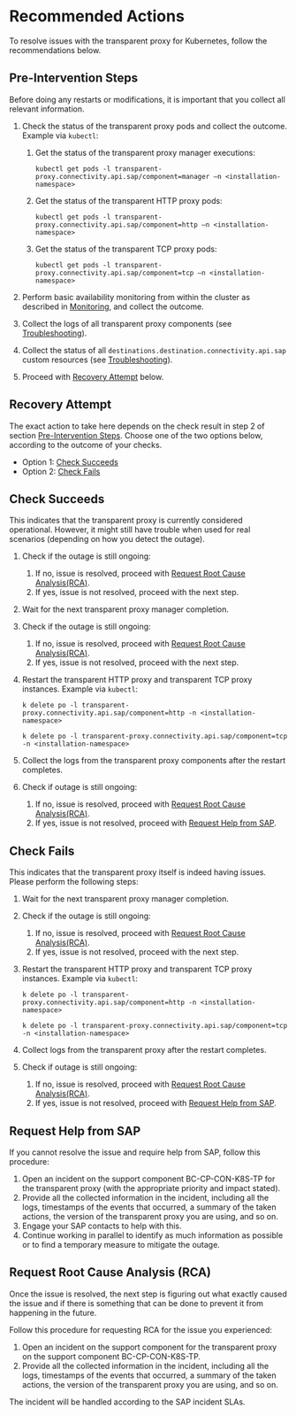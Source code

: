 <!-- loio20b1a62d6df447daa82fb10962049805 -->

# Recommended Actions

To resolve issues with the transparent proxy for Kubernetes, follow the recommendations below.



<a name="loio20b1a62d6df447daa82fb10962049805__pre"/>

## Pre-Intervention Steps

Before doing any restarts or modifications, it is important that you collect all relevant information.

1.  Check the status of the transparent proxy pods and collect the outcome. Example via `kubectl`:
    1.  Get the status of the transparent proxy manager executions:

        ```
        kubectl get pods -l transparent-proxy.connectivity.api.sap/component=manager –n <installation-namespace>
        ```

    2.  Get the status of the transparent HTTP proxy pods:

        ```
        kubectl get pods -l transparent-proxy.connectivity.api.sap/component=http –n <installation-namespace>
        ```

    3.  Get the status of the transparent TCP proxy pods:

        ```
        kubectl get pods -l transparent-proxy.connectivity.api.sap/component=tcp –n <installation-namespace>
        ```


2.  Perform basic availability monitoring from within the cluster as described in [Monitoring](monitoring-ba6f417.md), and collect the outcome.
3.  Collect the logs of all transparent proxy components \(see [Troubleshooting](troubleshooting-fce292a.md)\).
4.  Collect the status of all `destinations.destination.connectivity.api.sap` custom resources \(see [Troubleshooting](troubleshooting-fce292a.md)\).
5.  Proceed with [Recovery Attempt](recommended-actions-20b1a62.md#loio20b1a62d6df447daa82fb10962049805__recovery) below.



<a name="loio20b1a62d6df447daa82fb10962049805__recovery"/>

## Recovery Attempt

The exact action to take here depends on the check result in step 2 of section [Pre-Intervention Steps](recommended-actions-20b1a62.md#loio20b1a62d6df447daa82fb10962049805__pre). Choose one of the two options below, according to the outcome of your checks.

-   Option 1: [Check Succeeds](recommended-actions-20b1a62.md#loio20b1a62d6df447daa82fb10962049805__succeeds)
-   Option 2: [Check Fails](recommended-actions-20b1a62.md#loio20b1a62d6df447daa82fb10962049805__fails)



<a name="loio20b1a62d6df447daa82fb10962049805__succeeds"/>

## Check Succeeds

This indicates that the transparent proxy is currently considered operational. However, it might still have trouble when used for real scenarios \(depending on how you detect the outage\).

1.  Check if the outage is still ongoing:
    1.  If no, issue is resolved, proceed with [Request Root Cause Analysis\(RCA\)](recommended-actions-20b1a62.md#loio20b1a62d6df447daa82fb10962049805__rca).
    2.  If yes, issue is not resolved, proceed with the next step.

2.  Wait for the next transparent proxy manager completion.
3.  Check if the outage is still ongoing:
    1.  If no, issue is resolved, proceed with [Request Root Cause Analysis\(RCA\)](recommended-actions-20b1a62.md#loio20b1a62d6df447daa82fb10962049805__rca).
    2.  If yes, issue is not resolved, proceed with the next step.

4.  Restart the transparent HTTP proxy and transparent TCP proxy instances. Example via `kubectl`:

    ```
    k delete po -l transparent-proxy.connectivity.api.sap/component=http -n <installation-namespace>
    
    ```

    ```
    k delete po -l transparent-proxy.connectivity.api.sap/component=tcp -n <installation-namespace>
    ```

5.  Collect the logs from the transparent proxy components after the restart completes.
6.  Check if outage is still ongoing:
    1.  If no, issue is resolved, proceed with [Request Root Cause Analysis\(RCA\)](recommended-actions-20b1a62.md#loio20b1a62d6df447daa82fb10962049805__rca).
    2.  If yes, issue is not resolved, proceed with [Request Help from SAP](recommended-actions-20b1a62.md#loio20b1a62d6df447daa82fb10962049805__help).




<a name="loio20b1a62d6df447daa82fb10962049805__fails"/>

## Check Fails

This indicates that the transparent proxy itself is indeed having issues. Please perform the following steps:

1.  Wait for the next transparent proxy manager completion.
2.  Check if the outage is still ongoing:
    1.  If no, issue is resolved, proceed with [Request Root Cause Analysis\(RCA\)](recommended-actions-20b1a62.md#loio20b1a62d6df447daa82fb10962049805__rca).
    2.  If yes, issue is not resolved, proceed with the next step.

3.  Restart the transparent HTTP proxy and transparent TCP proxy instances. Example via `kubectl`:

    ```
    k delete po -l transparent-proxy.connectivity.api.sap/component=http -n <installation-namespace>
    
    ```

    ```
    k delete po -l transparent-proxy.connectivity.api.sap/component=tcp -n <installation-namespace>
    ```

4.  Collect logs from the transparent proxy after the restart completes.
5.  Check if outage is still ongoing:
    1.  If no, issue is resolved, proceed with [Request Root Cause Analysis\(RCA\)](recommended-actions-20b1a62.md#loio20b1a62d6df447daa82fb10962049805__rca).
    2.  If yes, issue is not resolved, proceed with [Request Help from SAP](recommended-actions-20b1a62.md#loio20b1a62d6df447daa82fb10962049805__help).




<a name="loio20b1a62d6df447daa82fb10962049805__help"/>

## Request Help from SAP

If you cannot resolve the issue and require help from SAP, follow this procedure:

1.  Open an incident on the support component BC-CP-CON-K8S-TP for the transparent proxy \(with the appropriate priority and impact stated\).
2.  Provide all the collected information in the incident, including all the logs, timestamps of the events that occurred, a summary of the taken actions, the version of the transparent proxy you are using, and so on.
3.  Engage your SAP contacts to help with this.
4.  Continue working in parallel to identify as much information as possible or to find a temporary measure to mitigate the outage.



<a name="loio20b1a62d6df447daa82fb10962049805__rca"/>

## Request Root Cause Analysis \(RCA\)

Once the issue is resolved, the next step is figuring out what exactly caused the issue and if there is something that can be done to prevent it from happening in the future.

Follow this procedure for requesting RCA for the issue you experienced:

1.  Open an incident on the support component for the transparent proxy on the support component BC-CP-CON-K8S-TP.
2.  Provide all the collected information in the incident, including all the logs, timestamps of the events that occurred, a summary of the taken actions, the version of the transparent proxy you are using, and so on.

The incident will be handled according to the SAP incident SLAs.

